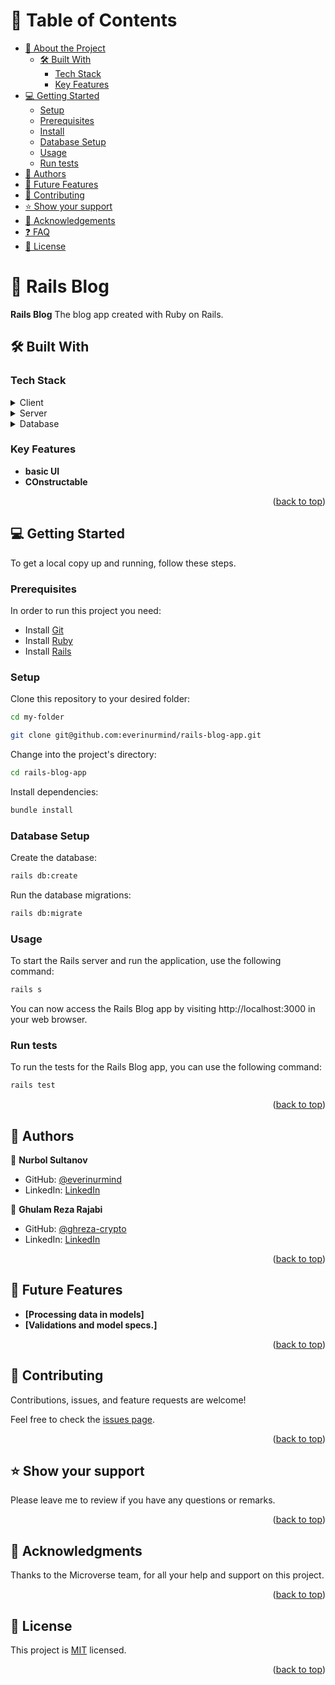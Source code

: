 <!-- TABLE OF CONTENTS -->

# 📗 Table of Contents

- [📖 About the Project](#about-project)
  - [🛠 Built With](#built-with)
    - [Tech Stack](#tech-stack)
    - [Key Features](#key-features)
- [💻 Getting Started](#getting-started)
  - [Setup](#setup)
  - [Prerequisites](#prerequisites)
  - [Install](#install)
  - [Database Setup](#database-setup)
  - [Usage](#usage)
  - [Run tests](#run-tests)
- [👥 Authors](#authors)
- [🔭 Future Features](#future-features)
- [🤝 Contributing](#contributing)
- [⭐️ Show your support](#support)
- [🙏 Acknowledgements](#acknowledgements)
- [❓ FAQ](#faq)
- [📝 License](#license)

<!-- PROJECT DESCRIPTION -->

# 📖 Rails Blog <a name="about-project"></a>

**Rails Blog** The blog app created with Ruby on Rails.

## 🛠 Built With <a name="built-with"></a>

### Tech Stack <a name="tech-stack"></a>

<details>
  <summary>Client</summary>
  <ul>
   <li>HTML</li>
   <li>CSS</li>
   <li>Javascript</li>
  </ul>
</details>

<details>
  <summary>Server</summary>
  <ul>
    <li>Ruby on Rails</li>
  </ul>
</details>

<details>
<summary>Database</summary>
  <ul>
    <li>Postgresql</li>
  </ul>
</details>

<!-- Features -->

### Key Features <a name="key-features"></a>

- **basic UI**
- **COnstructable**

<p align="right">(<a href="#readme-top">back to top</a>)</p>

<!-- GETTING STARTED -->

## 💻 Getting Started <a name="getting-started"></a>

To get a local copy up and running, follow these steps.

### Prerequisites

In order to run this project you need:

- Install [Git](https://git-scm.com/)
- Install [Ruby](https://rubyinstaller.org/)
- Install [Rails](https://rubyonrails.org/)

### Setup <a name="setup"></a>

Clone this repository to your desired folder:
```sh
cd my-folder
```
```sh
git clone git@github.com:everinurmind/rails-blog-app.git
```
Change into the project's directory:
```sh
cd rails-blog-app
```
Install dependencies:
``` sh
bundle install
```
### Database Setup<a name="database-setup"></a>
Create the database:
```sh
rails db:create
```
Run the database migrations:
```sh
rails db:migrate
```
### Usage <a name="usage"></a>
To start the Rails server and run the application, use the following command:
```sh
rails s
```
You can now access the Rails Blog app by visiting http://localhost:3000 in your web browser.

### Run tests <a name="run-tests"></a>
To run the tests for the Rails Blog app, you can use the following command:
```sh
rails test
```
<p align="right">(<a href="#readme-top">back to top</a>)</p>

<!-- AUTHORS -->

## 👥 Authors <a name="authors"></a>

👤 **Nurbol Sultanov**

- GitHub: [@everinurmind](https://github.com/everinurmind)
- LinkedIn: [LinkedIn](https://www.linkedin.com/in/everinurmind/)

👤 **Ghulam Reza Rajabi**

- GitHub: [@ghreza-crypto](https://github.com/ghreza-crypto)
- LinkedIn: [LinkedIn](https://www.linkedin.com/in/ghulam-reza-rajabi-7a9aa3142/?originalSubdomain=af)

<p align="right">(<a href="#readme-top">back to top</a>)</p>

<!-- FUTURE FEATURES -->

## 🔭 Future Features <a name="future-features"></a>

- **[Processing data in models]**
- **[Validations and model specs.]**

<p align="right">(<a href="#readme-top">back to top</a>)</p>

<!-- CONTRIBUTING -->

## 🤝 Contributing <a name="contributing"></a>

Contributions, issues, and feature requests are welcome!

Feel free to check the [issues page](https://github.com/everinurmind/rails-blog-app/issues).

<p align="right">(<a href="#readme-top">back to top</a>)</p>

<!-- SUPPORT -->

## ⭐️ Show your support <a name="support"></a>

Please leave me to review if you have any questions or remarks.

<p align="right">(<a href="#readme-top">back to top</a>)</p>

<!-- ACKNOWLEDGEMENTS -->

## 🙏 Acknowledgments <a name="acknowledgements"></a>

Thanks to the Microverse team, for all your help and support on this project.

<p align="right">(<a href="#readme-top">back to top</a>)</p>

<!-- LICENSE -->

## 📝 License <a name="license"></a>

This project is [MIT](./LICENSE) licensed.

<p align="right">(<a href="#readme-top">back to top</a>)</p>